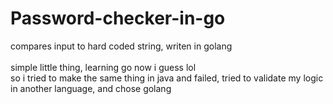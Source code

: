 # Password-checker-in-go
compares input to hard coded string, writen in golang<br>
<br>
simple little thing, learning go now i guess lol<br>
so i tried to make the same thing in java and failed, tried to validate my logic in another language, and chose golang
